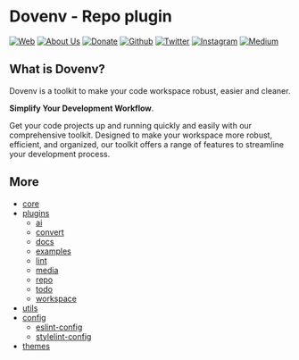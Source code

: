 # Dovenv - Repo plugin

[![Web](https://img.shields.io/badge/Web-grey?style=for-the-badge&logoColor=white)](https://pigeonposse.com)
[![About Us](https://img.shields.io/badge/About%20Us-grey?style=for-the-badge&logoColor=white)](https://pigeonposse.com?popup=about)
[![Donate](https://img.shields.io/badge/Donate-pink?style=for-the-badge&logoColor=white)](https://pigeonposse.com/?popup=donate)
[![Github](https://img.shields.io/badge/Github-black?style=for-the-badge&logo=github&logoColor=white)](https://github.com/pigeonposse)
[![Twitter](https://img.shields.io/badge/Twitter-black?style=for-the-badge&logo=twitter&logoColor=white)](https://twitter.com/pigeonposse_)
[![Instagram](https://img.shields.io/badge/Instagram-black?style=for-the-badge&logo=instagram&logoColor=white)](https://www.instagram.com/pigeon.posse/)
[![Medium](https://img.shields.io/badge/Medium-black?style=for-the-badge&logo=medium&logoColor=white)](https://medium.com/@pigeonposse)

## What is Dovenv?

Dovenv is a toolkit to make your code workspace robust, easier and cleaner.

**Simplify Your Development Workflow**.

Get your code projects up and running quickly and easily with our comprehensive toolkit. Designed to make your workspace more robust, efficient, and organized, our toolkit offers a range of features to streamline your development process.

## More

- [core](https://github.com/pigeonposse/dovenv/tree/main/packages/core)
- [plugins](https://github.com/pigeonposse/dovenv/tree/main/packages/plugin)
  - [ai](https://github.com/pigeonposse/dovenv/tree/main/packages/plugin/ai)
  - [convert](https://github.com/pigeonposse/dovenv/tree/main/packages/plugin/convert)
  - [docs](https://github.com/pigeonposse/dovenv/tree/main/packages/plugin/docs)
  - [examples](https://github.com/pigeonposse/dovenv/tree/main/packages/plugin/examples)
  - [lint](https://github.com/pigeonposse/dovenv/tree/main/packages/plugin/lint)
  - [media](https://github.com/pigeonposse/dovenv/tree/main/packages/plugin/media)
  - [repo](https://github.com/pigeonposse/dovenv/tree/main/packages/plugin/repo)
  - [todo](https://github.com/pigeonposse/dovenv/tree/main/packages/plugin/todo)
  - [workspace](https://github.com/pigeonposse/dovenv/tree/main/packages/plugin/workspace)
- [utils](https://github.com/pigeonposse/dovenv/tree/main/packages/utils)
- [config](https://github.com/pigeonposse/dovenv/tree/main/packages/config)
  - [eslint-config](https://github.com/pigeonposse/dovenv/tree/main/packages/config/eslint-config)
  - [stylelint-config](https://github.com/pigeonposse/dovenv/tree/main/packages/config/stylelint-config)
- [themes](https://github.com/pigeonposse/dovenv/tree/main/packages/theme)
